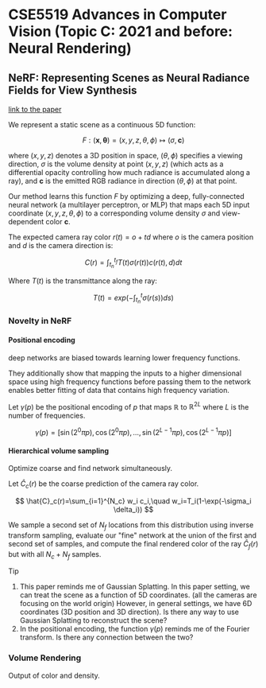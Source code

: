 # CSE5519 Advances in Computer Vision (Topic C: 2021 and before: Neural Rendering)

## NeRF: Representing Scenes as Neural Radiance Fields for View Synthesis

[link to the paper](https://arxiv.org/pdf/2003.08934)

We represent a static scene as a continuous 5D function:

$$
F: (\mathbf{x}, \boldsymbol{\theta}) = (x, y, z, \theta, \phi) \mapsto (\sigma, \mathbf{c})
$$

where $(x, y, z)$ denotes a 3D position in space, $(\theta, \phi)$ specifies a viewing direction, $\sigma$ is the volume density at point $(x, y, z)$ (which acts as a differential opacity controlling how much radiance is accumulated along a ray), and $\mathbf{c}$ is the emitted RGB radiance in direction $(\theta, \phi)$ at that point.

Our method learns this function $F$ by optimizing a deep, fully-connected neural network (a multilayer perceptron, or MLP) that maps each 5D input coordinate $(x, y, z, \theta, \phi)$ to a corresponding volume density $\sigma$ and view-dependent color $\mathbf{c}$.

The expected camera ray color $r(t)=o+td$ where $o$ is the camera position and $d$ is the camera direction is:

$$
C(r)=\int_{t_n}^{t_f} T(t) \sigma(r(t)) c(r(t), d) d t
$$

Where $T(t)$ is the transmittance along the ray:

$$
T(t)=exp\left(-\int_{t_n}^{t} \sigma(r(s)) d s\right)
$$

### Novelty in NeRF

#### Positional encoding

deep networks are biased towards learning lower frequency functions.

They additionally show that mapping the inputs to a higher
dimensional space using high frequency functions before passing them to the network enables better fitting of data that contains high frequency variation.

Let $\gamma(p)$ be the positional encoding of $p$ that maps $\mathbb{R}$ to $\mathbb{R}^{2L}$ where $L$ is the number of frequencies.

$$
\gamma(p)=\left[\sin\left(2^0\pi p\right), \cos\left(2^0\pi p\right), \ldots, \sin\left(2^{L-1}\pi p\right), \cos\left(2^{L-1}\pi p\right)\right]
$$

#### Hierarchical volume sampling

Optimize coarse and find network simultaneously.

Let $\hat{C}_c(r)$ be the coarse prediction of the camera ray color.

$$
\hat{C}_c(r)=\sum_{i=1}^{N_c} w_i c_i,\quad w_i=T_i(1-\exp(-\sigma_i \delta_i))
$$

We sample a second set of $N_f$ locations from this distribution
using inverse transform sampling, evaluate our "fine" network at the union of the first and second set of samples, and compute the final rendered color of the ray $\hat{C}_f(r)$ but with all $N_c+N_f$ samples.

> [!TIP]
>
> 1. This paper reminds me of Gaussian Splatting. In this paper setting, we can treat the scene as a function of 5D coordinates. (all the cameras are focusing on the world origin) However, in general settings, we have 6D coordinates (3D position and 3D direction). Is there any way to use Gaussian Splatting to reconstruct the scene?
> 2. In the positional encoding, the function $\gamma(p)$ reminds me of the Fourier transform. Is there any connection between the two?
### Volume Rendering

Output of color and density.